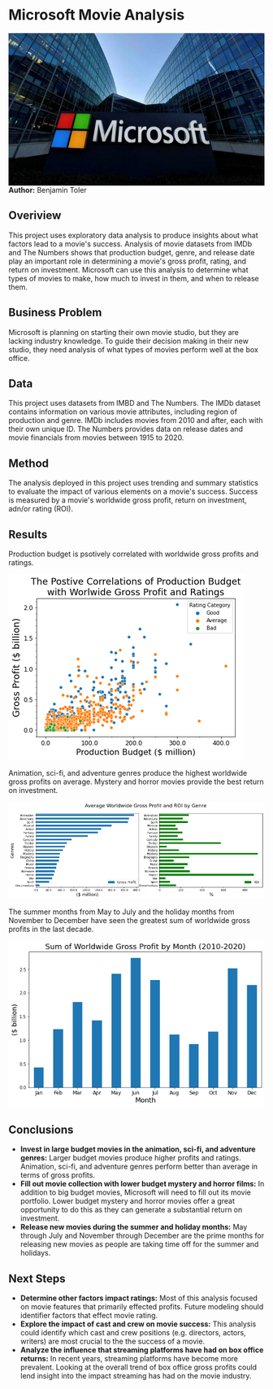 # Microsoft Movie Analysis
<img src="./images/Microsoft_image.jpg" alt="Drawing" style="width: 900px;height:300px;float: left;"/>

**Author:** Benjamin Toler

## Overiview
This project uses exploratory data analysis to produce insights about what factors lead to a movie's success. Analysis of movie datasets from IMDb and The Numbers shows that production budget, genre, and release date play an important role in determining a movie's gross profit, rating, and return on investment. Microsoft can use this analysis to determine what types of movies to make, how much to invest in them, and when to release them.

## Business Problem
Microsoft is planning on starting their own movie studio, but they are lacking industry knowledge. To guide their decision making in their new studio, they need analysis of what types of movies perform well at the box office.

## Data
This project uses datasets from IMBD and The Numbers. The IMDb dataset contains information on various movie attributes, including region of production and genre. IMDb includes movies from 2010 and after, each with their own unique ID. The Numbers provides data on release dates and  movie financials from movies between 1915 to 2020.

## Method
The analysis deployed in this project uses trending and summary statistics to evaluate the impact of various elements on a movie's success. Success is measured by a movie's worldwide gross profit, return on investment, adn/or rating (ROI).

## Results
Production budget is psotively correlated with worldwide gross profits and ratings.

![production_budget_vs_gross_and_rating](./images/production_budget_vs_gross_and_rating.png)

Animation, sci-fi, and adventure genres produce the highest worldwide gross profits on average. Mystery and horror movies provide the best return on investment.

![gross_and_ROI_by_genre](./images/gross_and_ROI_by_genre.png)

The summer months from May to July and the holiday months from November to December have seen the greatest sum of worldwide gross profits in the last decade.

![sum_gross_by_month](./images/sum_gross_by_month.png)

## Conclusions
 - **Invest in large budget movies in the animation, sci-fi, and adventure genres:** Larger budget movies produce higher profits and ratings. Animation, sci-fi, and adventure genres perform better than average in terms of gross profits.
 - **Fill out movie collection with lower budget mystery and horror films:** In addition to big budget movies, Microsoft will need to fill out its movie portfolio. Lower budget mystery and horror movies offer a great opportunity to do this as they can generate a substantial return on investment.
 - **Release new movies during the summer and holiday months:** May through July and November through December are the prime months for releasing new movies as people are taking time off for the summer and holidays.

## Next Steps
 - **Determine other factors impact ratings:** Most of this analysis focused on movie features that primarily effected profits. Future modeling should identifier factors that effect movie rating.
 - **Explore the impact of cast and crew on movie success:** This analysis could identify which cast and crew positions (e.g. directors, actors, writers) are most crucial to the the success of a movie.
 - **Analyze the influence that streaming platforms have had on box office returns:** In recent years, streaming platforms have become more prevalent. Looking at the overall trend of box office gross profits could lend insight into the impact streaming has had on the movie industry.
